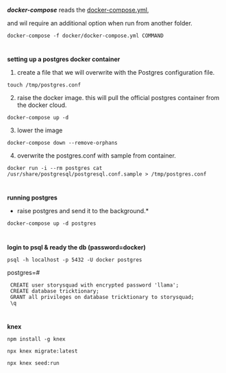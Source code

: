 ***docker-compose*** reads the [docker-compose.yml](docker-compose.yml), 

and wil require an additional option when run from another folder.

```
docker-compose -f docker/docker-compose.yml COMMAND
```

#
**setting up a postgres docker container**

1. create a file that we will overwrite with the Postgres configuration file.

```
touch /tmp/postgres.conf
```
2. raise the docker image. this will pull the official postgres container from the docker cloud.
```
docker-compose up -d
```
3. lower the image
```
docker-compose down --remove-orphans
```

4. overwrite the postgres.conf with sample from container.
```
docker run -i --rm postgres cat /usr/share/postgresql/postgresql.conf.sample > /tmp/postgres.conf
```
#
**running postgres**


- raise postgres and send it to the background.*
```
docker-compose up -d postgres
```

# 

**login to psql & ready the db (password=docker)**
```
psql -h localhost -p 5432 -U docker postgres
```
postgres=#
```
 CREATE user storysquad with encrypted password 'llama';
 CREATE database tricktionary;
 GRANT all privileges on database tricktionary to storysquad;
 \q
 ```
#
**knex**

```
npm install -g knex
```

```
npx knex migrate:latest
```
```
npx knex seed:run
```


